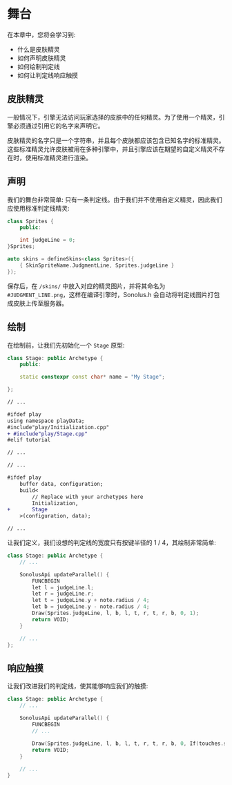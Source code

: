 # 舞台

在本章中，您将会学习到:

- 什么是皮肤精灵
- 如何声明皮肤精灵
- 如何绘制判定线
- 如何让判定线响应触摸

## 皮肤精灵

一般情况下，引擎无法访问玩家选择的皮肤中的任何精灵。为了使用一个精灵，引擎必须通过引用它的名字来声明它。

皮肤精灵的名字只是一个字符串，并且每个皮肤都应该包含已知名字的标准精灵。这些标准精灵允许皮肤被用在多种引擎中，并且引擎应该在期望的自定义精灵不存在时，使用标准精灵进行渲染。

## 声明

我们的舞台非常简单: 只有一条判定线。由于我们并不使用自定义精灵，因此我们应使用标准判定线精灵:

```cpp title='/engine/skins.cpp'
class Sprites {
	public:

    int judgeLine = 0;
}Sprites;

auto skins = defineSkins<class Sprites>({
    { SkinSpriteName.JudgmentLine, Sprites.judgeLine }
});
```

保存后，在 `/skins/` 中放入对应的精灵图片，并将其命名为 `#JUDGMENT_LINE.png`，这样在编译引擎时，Sonolus.h 会自动将判定线图片打包成皮肤上传至服务器。

## 绘制

在绘制前，让我们先初始化一个 `Stage` 原型:

```cpp title="/engine/play/Initialization.cpp" 
class Stage: public Archetype {
    public:

    static constexpr const char* name = "My Stage";

};
```

```diff title="/engine/engine.cpp"
// ...

#ifdef play
using namespace playData;
#include"play/Initialization.cpp"
+ #include"play/Stage.cpp"
#elif tutorial

// ...
```

```diff title="/main.cpp"
// ...

#ifdef play
    buffer data, configuration;
    build<
        // Replace with your archetypes here
        Initialization,
+       Stage
    >(configuration, data);

// ...
```

让我们定义，我们设想的判定线的宽度只有按键半径的 1 / 4，其绘制非常简单:

```cpp title='/engine/play/Stage.cpp'
class Stage: public Archetype {
    // ...

    SonolusApi updateParallel() {
        FUNCBEGIN
        let l = judgeLine.l;
        let r = judgeLine.r;
        let t = judgeLine.y + note.radius / 4;
        let b = judgeLine.y - note.radius / 4;
        Draw(Sprites.judgeLine, l, b, l, t, r, t, r, b, 0, 1);
        return VOID;
    }

    // ...
};
```

## 响应触摸

让我们改进我们的判定线，使其能够响应我们的触摸:

```cpp title='/engine/play/Stage.cpp'
class Stage: public Archetype {
    // ...

    SonolusApi updateParallel() {
        FUNCBEGIN
        // ...
        
        Draw(Sprites.judgeLine, l, b, l, t, r, t, r, b, 0, If(touches.size(), 1, 0.5));
        return VOID;
    }

    // ...
}
```